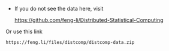 
* If you do not see the data here, visit

    https://github.com/feng-li/Distributed-Statistical-Computing

Or use this link

    https://feng.li/files/distcomp/distcomp-data.zip
    

